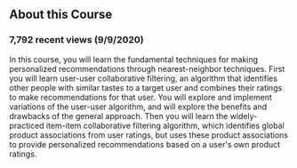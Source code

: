 ## About this Course
### 7,792 recent views (9/9/2020)
In this course, you will learn the fundamental techniques for making personalized recommendations through nearest-neighbor techniques. 
First you will learn user-user collaborative filtering, an algorithm that identifies other people with similar tastes to a target user and combines their ratings to make 
recommendations for that user. You will explore and implement variations of the user-user algorithm, and will explore the benefits and drawbacks of the general approach. 
Then you will learn the widely-practiced item-item collaborative filtering algorithm, which identifies global product associations from user ratings, but uses these product 
associations to provide personalized recommendations based on a user's own product ratings.

